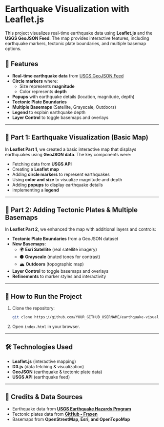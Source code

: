 # Earthquake Visualization with Leaflet.js

This project visualizes real-time earthquake data using **Leaflet.js** and the **USGS GeoJSON Feed**. The map provides interactive features, including earthquake markers, tectonic plate boundaries, and multiple basemap options.

## 📌 Features
- **Real-time earthquake data** from [USGS GeoJSON Feed](https://earthquake.usgs.gov/earthquakes/feed/v1.0/geojson.php)
- **Circle markers** where:
  - Size represents **magnitude**
  - Color represents **depth**
- **Popups** with earthquake details (location, magnitude, depth)
- **Tectonic Plate Boundaries**
- **Multiple Basemaps** (Satellite, Grayscale, Outdoors)
- **Legend** to explain earthquake depth
- **Layer Control** to toggle basemaps and overlays

---

## 📂 Part 1: Earthquake Visualization (Basic Map)

In **Leaflet Part 1**, we created a basic interactive map that displays earthquakes using **GeoJSON data**. The key components were:

- Fetching data from **USGS API**
- Creating a **Leaflet map**
- Adding **circle markers** to represent earthquakes
- Using **color and size** to visualize magnitude and depth
- Adding **popups** to display earthquake details
- Implementing a **legend**

---

## 📂 Part 2: Adding Tectonic Plates & Multiple Basemaps

In **Leaflet Part 2**, we enhanced the map with additional layers and controls:

- **Tectonic Plate Boundaries** from a GeoJSON dataset
- **New Basemaps:**
  - 🌍 **Esri Satellite** (real satellite imagery)
  - ⚫ **Grayscale** (muted tones for contrast)
  - 🏔 **Outdoors** (topographic map)
- **Layer Control** to toggle basemaps and overlays
- **Refinements** to marker styles and interactivity

---

## 🚀 How to Run the Project

1. Clone the repository:
   ```sh
   git clone https://github.com/YOUR_GITHUB_USERNAME/earthquake-visualization.git
   ```
2. Open `index.html` in your browser.

---

## 🛠 Technologies Used
- **Leaflet.js** (interactive mapping)
- **D3.js** (data fetching & visualization)
- **GeoJSON** (earthquake & tectonic plate data)
- **USGS API** (earthquake feed)

---

## 📜 Credits & Data Sources
- Earthquake data from **[USGS Earthquake Hazards Program](https://earthquake.usgs.gov/earthquakes/feed/v1.0/geojson.php)**
- Tectonic plates data from **[GitHub - Fraxen](https://github.com/fraxen/tectonicplates)**
- Basemaps from **OpenStreetMap, Esri, and OpenTopoMap**





